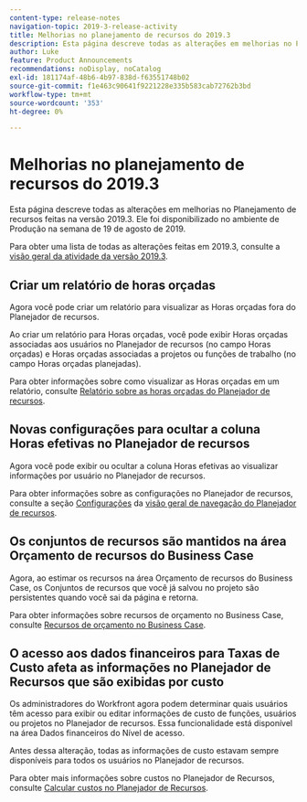 ```yaml
---
content-type: release-notes
navigation-topic: 2019-3-release-activity
title: Melhorias no planejamento de recursos do 2019.3
description: Esta página descreve todas as alterações em melhorias no Planejamento de recursos feitas na versão 2019.3. Ele foi disponibilizado no ambiente de Produção na semana de 19 de agosto de 2019.
author: Luke
feature: Product Announcements
recommendations: noDisplay, noCatalog
exl-id: 181174af-48b6-4b97-838d-f63551748b02
source-git-commit: f1e463c90641f9221228e335b583cab72762b3bd
workflow-type: tm+mt
source-wordcount: '353'
ht-degree: 0%

---
```


# Melhorias no planejamento de recursos do 2019.3

Esta página descreve todas as alterações em melhorias no Planejamento de recursos feitas na versão 2019.3. Ele foi disponibilizado no ambiente de Produção na semana de 19 de agosto de 2019.

Para obter uma lista de todas as alterações feitas em 2019.3, consulte a [visão geral da atividade da versão 2019.3](../../../../product-announcements/product-releases/quarterly-release-archive/2019.3-release-activity/2019-3-release-activity-overview.md).

## Criar um relatório de horas orçadas

Agora você pode criar um relatório para visualizar as Horas orçadas fora do Planejador de recursos.

Ao criar um relatório para Horas orçadas, você pode exibir Horas orçadas associadas aos usuários no Planejador de recursos (no campo Horas orçadas) e Horas orçadas associadas a projetos ou funções de trabalho (no campo Horas orçadas planejadas).

Para obter informações sobre como visualizar as Horas orçadas em um relatório, consulte [Relatório sobre as horas orçadas do Planejador de recursos](../../../../resource-mgmt/resource-planning/report-on-budgeted-hours.md).

## Novas configurações para ocultar a coluna Horas efetivas no Planejador de recursos

Agora você pode exibir ou ocultar a coluna Horas efetivas ao visualizar informações por usuário no Planejador de recursos.

Para obter informações sobre as configurações no Planejador de recursos, consulte a seção [Configurações](../../../../resource-mgmt/resource-planning/resource-planner-navigation.md#settings) da [visão geral de navegação do Planejador de recursos](../../../../resource-mgmt/resource-planning/resource-planner-navigation.md).

## Os conjuntos de recursos são mantidos na área Orçamento de recursos do Business Case

Agora, ao estimar os recursos na área Orçamento de recursos do Business Case, os Conjuntos de recursos que você já salvou no projeto são persistentes quando você sai da página e retorna.

Para obter informações sobre recursos de orçamento no Business Case, consulte [Recursos de orçamento no Business Case](../../../../manage-work/projects/define-a-business-case/budget-resources-in-business-case.md).

## O acesso aos dados financeiros para Taxas de Custo afeta as informações no Planejador de Recursos que são exibidas por custo

Os administradores do Workfront agora podem determinar quais usuários têm acesso para exibir ou editar informações de custo de funções, usuários ou projetos no Planejador de recursos. Essa funcionalidade está disponível na área Dados financeiros do Nível de acesso.

Antes dessa alteração, todas as informações de custo estavam sempre disponíveis para todos os usuários no Planejador de recursos.

Para obter mais informações sobre custos no Planejador de Recursos, consulte [Calcular custos no Planejador de Recursos](../../../../resource-mgmt/resource-planning/calculate-costs-resource-planner.md).

